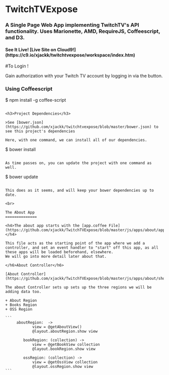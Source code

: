 TwitchTVExpose
==============


<h3>A Single Page Web App implementing TwitchTV's API functionality. Uses Marionette, AMD, RequireJS, Coffeescript, and D3.</h3>

<h4>See It Live! [Live Site on Cloud9!](https://c9.io/xjackk/twitchtvexpose/workspace/index.htm)</h4>

#To Login !

Gain authorization with your Twitch TV account by logging in via the button.

<h3>Using Coffeescript</h3>

$ npm install -g coffee-script
~~~

<h3>Project Dependencies</h3>

>See [bower.json](https://github.com/xjackk/twitchtvexpose/blob/master/bower.json) to see this project's dependencies

Here, with one command, we can install all of our dependencies.

~~~
$ bower install
~~~

As time passes on, you can update the project with one command as well.

~~~
$ bower update
~~~

This does as it seems, and will keep your bower dependencies up to date.

<br>

The About App
==============

<h4>The about app starts with the [app.coffee File](https://github.com/xjackk/TwitchTVExpose/blob/master/js/apps/about/app.coffee)</h4>

This file acts as the starting point of the app where we add a controller, and set an event handler to "start" off this app, as all these apps will be loaded beforehand, elsewhere.
We will go into more detail later about that.

</h6>About Controller</h6>

[About Controller](https://github.com/xjackk/TwitchTVExpose/blob/master/js/apps/about/show/controller.coffee)

The about Controller sets up sets up the three regions we will be adding data too.

+ About Region
+ Books Region
+ OSS Region

```
     aboutRegion:  ->
            view = @getAboutView()
            @layout.aboutRegion.show view

        bookRegion: (collection) ->
            view = @getBookView collection
            @layout.bookRegion.show view

        ossRegion: (collection) ->
            view = @getOssView collection
            @layout.ossRegion.show view
```
